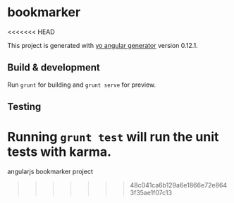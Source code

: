 # bookmarker
<<<<<<< HEAD

This project is generated with [yo angular generator](https://github.com/yeoman/generator-angular)
version 0.12.1.

## Build & development

Run `grunt` for building and `grunt serve` for preview.

## Testing

Running `grunt test` will run the unit tests with karma.
=======
angularjs bookmarker project
>>>>>>> 48c041ca6b129a6e1866e72e8643f35ae1f07c13
